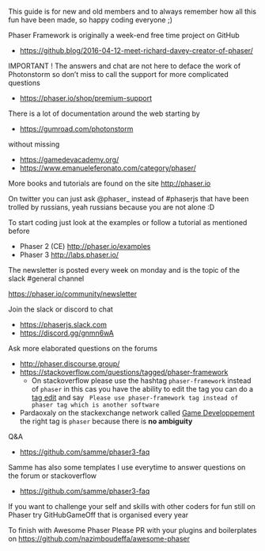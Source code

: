 This guide is for new and old members and to always remember how all this fun have been made, so happy coding everyone ;)

Phaser Framework is originally a week-end free time project on GitHub 
- https://github.blog/2016-04-12-meet-richard-davey-creator-of-phaser/

IMPORTANT !
The answers and chat are not here to deface the work of Photonstorm so don’t miss to call the support for more complicated questions 
- https://phaser.io/shop/premium-support

There is a lot of documentation around the web starting by 
- https://gumroad.com/photonstorm

without missing
- https://gamedevacademy.org/
- https://www.emanueleferonato.com/category/phaser/

More books and tutorials are found on the site http://phaser.io

On twitter you can just ask @phaser_ instead of #phaserjs that have been trolled by russians, yeah russians because you are not alone :D

To start coding just look at the examples or follow a tutorial as mentioned before
- Phaser 2 (CE) http://phaser.io/examples
- Phaser 3 http://labs.phaser.io/

The newsletter is posted every week on monday and is the topic of the slack #general channel

https://phaser.io/community/newsletter

Join the slack or discord to chat
- https://phaserjs.slack.com
- https://discord.gg/gnmn6wA

Ask more elaborated questions on the forums
- http://phaser.discourse.group/
- https://stackoverflow.com/questions/tagged/phaser-framework
  - On stackoverflow please use the hashtag `phaser-framework` instead of `phaser` in this cas you have the ability to edit the tag you can do a [tag edit](https://stackoverflow.com/help/badges/5/organizer) and say ` Please use phaser-framework tag instead of phaser tag which is another software`
- Pardaoxaly on the stackexchange network called [Game Developpement](https://gamedev.stackexchange.com/questions/tagged/phaser) the right tag is `phaser` because there is **no ambiguity**

Q&A
- https://github.com/samme/phaser3-faq

Samme has also some templates I use everytime to answer questions on the forum or stackoverflow 
- https://github.com/samme/phaser3-faq

If you want to challenge your self and skills with other coders for fun still on Phaser try GitHubGameOff that is organised every year

To finish with Awesome Phaser
Please PR with your plugins and boilerplates on https://github.com/nazimboudeffa/awesome-phaser
